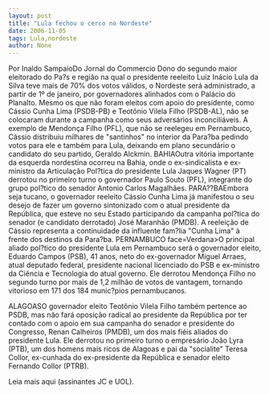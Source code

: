 ```yaml
---
layout: post
title: "Lula fechou o cerco no Nordeste"
date: 2006-11-05
tags: Lula,nordeste
author: None
---
```

Por Inaldo SampaioDo Jornal do Commercio
Dono do segundo maior eleitorado do Pa?s e região na qual o presidente reeleito Luiz Inácio Lula da Silva teve mais de 70% dos votos válidos, o Nordeste será administrado, a partir de 1º de janeiro, por governadores alinhados com o Palácio do Planalto.
Mesmo os que não foram eleitos com apoio do presidente, como Cássio Cunha Lima (PSDB-PB) e Teotônio Vilela Filho (PSDB-AL), não se colocaram durante a campanha como seus adversários inconciliáveis.
A exemplo de Mendonça Filho (PFL), que não se reelegeu em Pernambuco, Cássio distribuiu milhares de \"santinhos\" no interior da Para?ba pedindo votos para ele e também para Lula, deixando em plano secundário o candidato do seu partido, Geraldo Alckmin. 
BAHIAOutra vitória importante da esquerda nordestina ocorreu na Bahia, onde o ex-sindicalista e ex-ministro da Articulação Pol?tica do presidente Lula Jaques Wagner (PT) derrotou no primeiro turno o governador Paulo Souto (PFL), integrante do grupo pol?tico do senador Antonio Carlos Magalhães.
PARA??BAEmbora seja tucano, o governador reeleito Cássio Cunha Lima já manifestou o seu desejo de fazer um governo sintonizado com o atual presidente da República, que esteve no seu Estado participando da campanha pol?tica do senador (e candidato derrotado) José Maranhão (PMDB). A reeleição de Cássio representa a continuidade da influente fam?lia \"Cunha Lima\" à frente dos destinos da Para?ba.
PERNAMBUCO
 face=Verdana>O principal aliado pol?tico do presidente Lula em Pernambuco será o governador eleito, Eduardo Campos (PSB), 41 anos, neto do ex-governador Miguel Arraes, atual deputado federal, presidente nacional licenciado do PSB e ex-ministro da Ciência e Tecnologia do atual governo. Ele derrotou Mendonça Filho no segundo turno por mais de 1,2 milhão de votos de vantagem, tornando vitorioso em 171 dos 184 munic?pios pernambucanos. 

ALAGOASO governador eleito Teotônio Vilela Filho também pertence ao PSDB, mas não fará oposição radical ao presidente da República por ter contado com o apoio em sua campanha do senador e presidente do Congresso, Renan Calheiros (PMDB), um dos mais fiéis aliados do presidente Lula. Ele derrotou no primeiro turno o empresário João Lyra (PTB), um dos homens mais ricos de Alagoas e pai da \"socialite\" Teresa Collor, ex-cunhada do ex-presidente da República e senador eleito Fernando Collor (PTRB). 


Leia mais aqui (assinantes JC e UOL). 